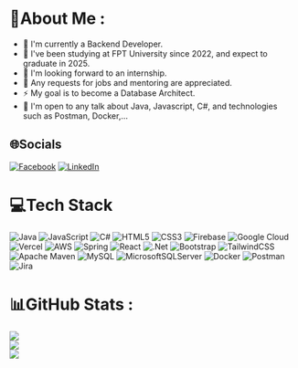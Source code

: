 # 💫About Me :
- 🔭 I'm currently a Backend Developer.
- 🌱 I've been studying at FPT University since 2022, and expect to graduate in 2025.
- 👯 I'm looking forward to an internship.
- 🤔 Any requests for jobs and mentoring are appreciated.
- ⚡ My goal is to become a Database Architect.
- 💬 I'm open to any talk about Java, Javascript, C#, and technologies such as Postman, Docker,...
## 🌐Socials
[![Facebook](https://img.shields.io/badge/Facebook-%231877F2.svg?logo=Facebook&logoColor=white)](https://facebook.com/h.ngquang) [![LinkedIn](https://img.shields.io/badge/LinkedIn-%230077B5.svg?logo=linkedin&logoColor=white)](https://linkedin.com/in/dqh-hyudequeue) 

# 💻Tech Stack
![Java](https://img.shields.io/badge/java-%23ED8B00.svg?style=flat&logo=java&logoColor=white) ![JavaScript](https://img.shields.io/badge/javascript-%23323330.svg?style=flat&logo=javascript&logoColor=%23F7DF1E) ![C#](https://img.shields.io/badge/c%23-%23239120.svg?style=flat&logo=c-sharp&logoColor=white) ![HTML5](https://img.shields.io/badge/html5-%23E34F26.svg?style=flat&logo=html5&logoColor=white) ![CSS3](https://img.shields.io/badge/css3-%231572B6.svg?style=flat&logo=css3&logoColor=white) ![Firebase](https://img.shields.io/badge/firebase-%23039BE5.svg?style=flat&logo=firebase) ![Google Cloud](https://img.shields.io/badge/Google%20Cloud-%234285F4.svg?style=flat&logo=google-cloud&logoColor=white) ![Vercel](https://img.shields.io/badge/vercel-%23000000.svg?style=flat&logo=vercel&logoColor=white) ![AWS](https://img.shields.io/badge/AWS-%23FF9900.svg?style=flat&logo=amazon-aws&logoColor=white) ![Spring](https://img.shields.io/badge/spring-%236DB33F.svg?style=flat&logo=spring&logoColor=white) ![React](https://img.shields.io/badge/react-%2320232a.svg?style=flat&logo=react&logoColor=%2361DAFB) ![.Net](https://img.shields.io/badge/.NET-5C2D91?style=flat&logo=.net&logoColor=white) ![Bootstrap](https://img.shields.io/badge/bootstrap-%23563D7C.svg?style=flat&logo=bootstrap&logoColor=white) ![TailwindCSS](https://img.shields.io/badge/tailwindcss-%2338B2AC.svg?style=flat&logo=tailwind-css&logoColor=white) ![Apache Maven](https://img.shields.io/badge/Apache%20Maven-C71A36?style=flat&logo=Apache%20Maven&logoColor=white) ![MySQL](https://img.shields.io/badge/mysql-%2300f.svg?style=flat&logo=mysql&logoColor=white) ![MicrosoftSQLServer](https://img.shields.io/badge/Microsoft%20SQL%20Sever-CC2927?style=flat&logo=microsoft%20sql%20server&logoColor=white) ![Docker](https://img.shields.io/badge/docker-%230db7ed.svg?style=flat&logo=docker&logoColor=white) ![Postman](https://img.shields.io/badge/Postman-FF6C37?style=flat&logo=postman&logoColor=white) ![Jira](https://img.shields.io/badge/jira-%230A0FFF.svg?style=flat&logo=jira&logoColor=white)
# 📊GitHub Stats :
![](https://github-readme-stats.vercel.app/api?username=HyuDeQueue&theme=radical&hide_border=false&include_all_commits=false&count_private=false)<br/>
![](https://github-readme-streak-stats.herokuapp.com/?user=HyuDeQueue&theme=radical&hide_border=false)<br/>
![](https://github-readme-stats.vercel.app/api/top-langs/?username=HyuDeQueue&theme=radical&hide_border=false&include_all_commits=false&count_private=false&layout=compact)
